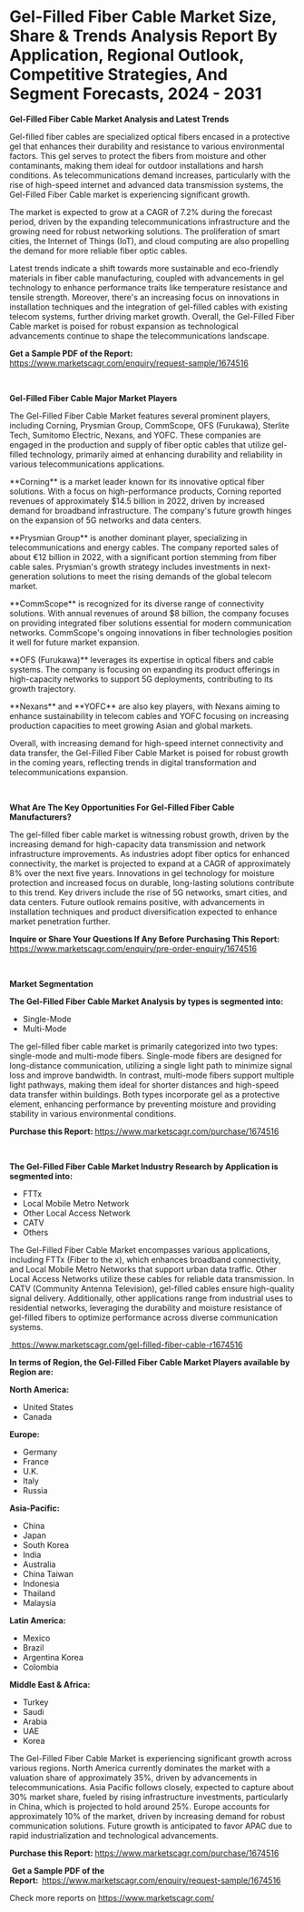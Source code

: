 <p><h1>Gel-Filled Fiber Cable Market Size, Share & Trends Analysis Report By Application, Regional Outlook, Competitive Strategies, And Segment Forecasts, 2024 - 2031</h1></p><p><strong>Gel-Filled Fiber Cable Market Analysis and Latest Trends</strong></p>
<p><p>Gel-filled fiber cables are specialized optical fibers encased in a protective gel that enhances their durability and resistance to various environmental factors. This gel serves to protect the fibers from moisture and other contaminants, making them ideal for outdoor installations and harsh conditions. As telecommunications demand increases, particularly with the rise of high-speed internet and advanced data transmission systems, the Gel-Filled Fiber Cable market is experiencing significant growth.</p><p>The market is expected to grow at a CAGR of 7.2% during the forecast period, driven by the expanding telecommunications infrastructure and the growing need for robust networking solutions. The proliferation of smart cities, the Internet of Things (IoT), and cloud computing are also propelling the demand for more reliable fiber optic cables. </p><p>Latest trends indicate a shift towards more sustainable and eco-friendly materials in fiber cable manufacturing, coupled with advancements in gel technology to enhance performance traits like temperature resistance and tensile strength. Moreover, there's an increasing focus on innovations in installation techniques and the integration of gel-filled cables with existing telecom systems, further driving market growth. Overall, the Gel-Filled Fiber Cable market is poised for robust expansion as technological advancements continue to shape the telecommunications landscape.</p></p>
<p><strong>Get a Sample PDF of the Report:&nbsp;</strong> <a href="https://www.marketscagr.com/enquiry/request-sample/1674516?utm_campaign=1909&utm_medium=2&utm_source=Github&utm_content=ia&utm_term=28122024&utm_id=gel-filled-fiber-cable">https://www.marketscagr.com/enquiry/request-sample/1674516</a></p>
<p>&nbsp;</p>
<p><strong>Gel-Filled Fiber Cable Major Market Players</strong></p>
<p><p>The Gel-Filled Fiber Cable Market features several prominent players, including Corning, Prysmian Group, CommScope, OFS (Furukawa), Sterlite Tech, Sumitomo Electric, Nexans, and YOFC. These companies are engaged in the production and supply of fiber optic cables that utilize gel-filled technology, primarily aimed at enhancing durability and reliability in various telecommunications applications.</p><p>**Corning** is a market leader known for its innovative optical fiber solutions. With a focus on high-performance products, Corning reported revenues of approximately $14.5 billion in 2022, driven by increased demand for broadband infrastructure. The company's future growth hinges on the expansion of 5G networks and data centers.</p><p>**Prysmian Group** is another dominant player, specializing in telecommunications and energy cables. The company reported sales of about €12 billion in 2022, with a significant portion stemming from fiber cable sales. Prysmian's growth strategy includes investments in next-generation solutions to meet the rising demands of the global telecom market.</p><p>**CommScope** is recognized for its diverse range of connectivity solutions. With annual revenues of around $8 billion, the company focuses on providing integrated fiber solutions essential for modern communication networks. CommScope's ongoing innovations in fiber technologies position it well for future market expansion.</p><p>**OFS (Furukawa)** leverages its expertise in optical fibers and cable systems. The company is focusing on expanding its product offerings in high-capacity networks to support 5G deployments, contributing to its growth trajectory.</p><p>**Nexans** and **YOFC** are also key players, with Nexans aiming to enhance sustainability in telecom cables and YOFC focusing on increasing production capacities to meet growing Asian and global markets.</p><p>Overall, with increasing demand for high-speed internet connectivity and data transfer, the Gel-Filled Fiber Cable Market is poised for robust growth in the coming years, reflecting trends in digital transformation and telecommunications expansion.</p></p>
<p>&nbsp;</p>
<p><strong>What Are The Key Opportunities For Gel-Filled Fiber Cable Manufacturers?</strong></p>
<p><p>The gel-filled fiber cable market is witnessing robust growth, driven by the increasing demand for high-capacity data transmission and network infrastructure improvements. As industries adopt fiber optics for enhanced connectivity, the market is projected to expand at a CAGR of approximately 8% over the next five years. Innovations in gel technology for moisture protection and increased focus on durable, long-lasting solutions contribute to this trend. Key drivers include the rise of 5G networks, smart cities, and data centers. Future outlook remains positive, with advancements in installation techniques and product diversification expected to enhance market penetration further.</p></p>
<p><strong>Inquire or Share Your Questions If Any Before Purchasing This Report:</strong> <a href="https://www.marketscagr.com/enquiry/pre-order-enquiry/1674516?utm_campaign=1909&utm_medium=2&utm_source=Github&utm_content=ia&utm_term=28122024&utm_id=gel-filled-fiber-cable">https://www.marketscagr.com/enquiry/pre-order-enquiry/1674516</a></p>
<p>&nbsp;</p>
<p><strong>Market Segmentation</strong></p>
<p><strong>The Gel-Filled Fiber Cable Market Analysis by types is segmented into:</strong></p>
<p><ul><li>Single-Mode</li><li>Multi-Mode</li></ul></p>
<p><p>The gel-filled fiber cable market is primarily categorized into two types: single-mode and multi-mode fibers. Single-mode fibers are designed for long-distance communication, utilizing a single light path to minimize signal loss and improve bandwidth. In contrast, multi-mode fibers support multiple light pathways, making them ideal for shorter distances and high-speed data transfer within buildings. Both types incorporate gel as a protective element, enhancing performance by preventing moisture and providing stability in various environmental conditions.</p></p>
<p><strong>Purchase this Report:&nbsp;</strong><a href="https://www.marketscagr.com/purchase/1674516?utm_campaign=1909&utm_medium=2&utm_source=Github&utm_content=ia&utm_term=28122024&utm_id=gel-filled-fiber-cable">https://www.marketscagr.com/purchase/1674516</a></p>
<p>&nbsp;</p>
<p><strong>The Gel-Filled Fiber Cable Market Industry Research by Application is segmented into:</strong></p>
<p><ul><li>FTTx</li><li>Local Mobile Metro Network</li><li>Other Local Access Network</li><li>CATV</li><li>Others</li></ul></p>
<p><p>The Gel-Filled Fiber Cable Market encompasses various applications, including FTTx (Fiber to the x), which enhances broadband connectivity, and Local Mobile Metro Networks that support urban data traffic. Other Local Access Networks utilize these cables for reliable data transmission. In CATV (Community Antenna Television), gel-filled cables ensure high-quality signal delivery. Additionally, other applications range from industrial uses to residential networks, leveraging the durability and moisture resistance of gel-filled fibers to optimize performance across diverse communication systems.</p></p>
<p><a href="https://www.marketscagr.com/gel-filled-fiber-cable-r1674516?utm_campaign=1909&utm_medium=2&utm_source=Github&utm_content=ia&utm_term=28122024&utm_id=gel-filled-fiber-cable">&nbsp;https://www.marketscagr.com/gel-filled-fiber-cable-r1674516</a></p>
<p><strong>In terms of Region, the Gel-Filled Fiber Cable Market Players available by Region are:</strong></p>
<p>
    <p> <strong> North America: </strong>
        <ul>
            <li>United States</li>
            <li>Canada</li>
        </ul>
        </p> 
    <p> <strong> Europe: </strong>
        <ul>
            <li>Germany</li>
            <li>France</li>
            <li>U.K.</li>
            <li>Italy</li>
            <li>Russia</li>
        </ul>
        </p> 
    <p> <strong> Asia-Pacific: </strong>
        <ul>
            <li>China</li>
            <li>Japan</li>
            <li>South Korea</li>
            <li>India</li>
            <li>Australia</li>
            <li>China Taiwan</li>
            <li>Indonesia</li>
            <li>Thailand</li>
            <li>Malaysia</li>
        </ul>
        </p> 
    <p> <strong> Latin America: </strong>
        <ul>
            <li>Mexico</li>
            <li>Brazil</li>
            <li>Argentina Korea</li>
            <li>Colombia</li>
        </ul>
        </p> 
    <p> <strong> Middle East & Africa: </strong>
        <ul>
            <li>Turkey</li>
            <li>Saudi</li>
            <li>Arabia</li>
            <li>UAE</li>
            <li>Korea</li>
        </ul>
    </p>
    </p>
<p><p>The Gel-Filled Fiber Cable Market is experiencing significant growth across various regions. North America currently dominates the market with a valuation share of approximately 35%, driven by advancements in telecommunications. Asia Pacific follows closely, expected to capture about 30% market share, fueled by rising infrastructure investments, particularly in China, which is projected to hold around 25%. Europe accounts for approximately 10% of the market, driven by increasing demand for robust communication solutions. Future growth is anticipated to favor APAC due to rapid industrialization and technological advancements.</p></p>
<p><strong>Purchase this Report: </strong><a href="https://www.marketscagr.com/purchase/1674516?utm_campaign=1909&utm_medium=2&utm_source=Github&utm_content=ia&utm_term=28122024&utm_id=gel-filled-fiber-cable">https://www.marketscagr.com/purchase/1674516</a></p>
<p>&nbsp;<strong>Get a Sample PDF of the Report:&nbsp;&nbsp;</strong><a href="https://www.marketscagr.com/enquiry/request-sample/1674516?utm_campaign=1909&utm_medium=2&utm_source=Github&utm_content=ia&utm_term=28122024&utm_id=gel-filled-fiber-cable">https://www.marketscagr.com/enquiry/request-sample/1674516</a></p>
<p><strong></strong></p>
<p>Check more reports on <a href="https://www.marketscagr.com/?utm_campaign=1909&utm_medium=2&utm_source=Github&utm_content=ia&utm_term=28122024&utm_id=gel-filled-fiber-cable">https://www.marketscagr.com/</a></p>